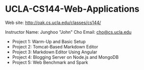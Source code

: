 # UCLA-CS144-Web-Applications

Web site: http://oak.cs.ucla.edu/classes/cs144/

Instructor
Name: Junghoo "John" Cho
Email: cho@cs.ucla.edu

- Project 1: Warm-Up and Basic Setup
- Project 2: Tomcat-Based Markdown Editor
- Project 3: Markdown Editor Using Angular
- Project 4: Blogging Server on Node.js and MongoDB
- Project 5: Web Benchmark and Spark
